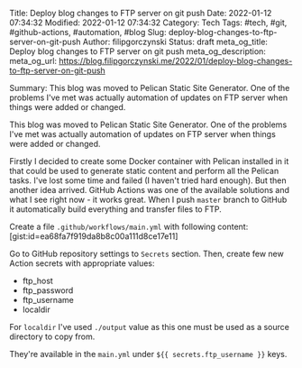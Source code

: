 Title: Deploy blog changes to FTP server on git push
Date: 2022-01-12 07:34:32
Modified: 2022-01-12 07:34:32
Category: Tech
Tags: #tech, #git, #github-actions, #automation, #blog
Slug: deploy-blog-changes-to-ftp-server-on-git-push
Author: filipgorczynski
Status: draft
meta_og_title: Deploy blog changes to FTP server on git push
meta_og_description: 
meta_og_url: https://blog.filipgorczynski.me/2022/01/deploy-blog-changes-to-ftp-server-on-git-push
<!-- meta_og_image: [https://](https://blog.filipgorczynski.me/images/post/2022/01/) -->
Summary: This blog was moved to Pelican Static Site Generator. One of the problems I've met was actually automation of updates on FTP server when things were added or changed.

This blog was moved to Pelican Static Site Generator. One of the problems I've met was actually automation of updates on FTP server when things were added or changed.

Firstly I decided to create some Docker container with Pelican installed in it that could be used to generate static content and perform all the Pelican tasks.
I've lost some time and failed (I haven't tried hard enough). But then another idea arrived. GitHub Actions was one of the available solutions and what I see right now - it works great. When I push `master` branch to GitHub it automatically build everything and transfer files to FTP.

Create a file `.github/workflows/main.yml` with following content:
[gist:id=ea68fa7f919da8b8c00a111d8ce17e11]

Go to GitHub repository settings to `Secrets` section. Then, create few new Action secrets with appropriate values:

- ftp_host
- ftp_password
- ftp_username
- localdir

For `localdir` I've used `./output` value as this one must be used as a source directory to copy from.

They're available in the `main.yml` under `${{ secrets.ftp_username }}` keys.
